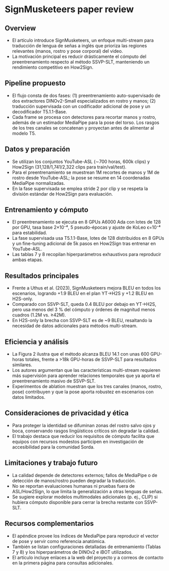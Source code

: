 # SignMusketeers paper review

## Overview
- El artículo introduce SignMusketeers, un enfoque multi-stream para traducción de
  lengua de señas a inglés que prioriza las regiones relevantes (manos, rostro y
  pose corporal) del video.
- La motivación principal es reducir drásticamente el cómputo del preentrenamiento
  respecto al método SSVP-SLT, manteniendo un rendimiento competitivo en How2Sign.

## Pipeline propuesto
- El flujo consta de dos fases: (1) preentrenamiento auto-supervisado de dos
  extractores DINOv2-Small especializados en rostro y manos; (2) traducción
  supervisada con un codificador adicional de pose y un decodificador T5.1.1-Base.
- Cada frame se procesa con detectores para recortar manos y rostro, además de un
  estimador MediaPipe para la pose del torso. Los rasgos de los tres canales se
  concatenan y proyectan antes de alimentar al modelo T5.

## Datos y preparación
- Se utilizan los conjuntos YouTube-ASL (∼700 horas, 600k clips) y How2Sign
  (31,128/1,741/2,322 clips para train/val/test).
- Para el preentrenamiento se muestrean 1M recortes de manos y 1M de rostro desde
  YouTube-ASL; la pose se resume en 14 coordenadas MediaPipe normalizadas.
- En la fase supervisada se emplea stride 2 por clip y se respeta la división
  estándar de How2Sign para evaluación.

## Entrenamiento y cómputo
- El preentrenamiento se ejecuta en 8 GPUs A6000 Ada con lotes de 128 por GPU,
  tasa base 2×10⁻⁴, 5 pseudo-épocas y ajuste de KoLeo ϵ=10⁻⁴ para estabilidad.
- La fase supervisada usa T5.1.1-Base, lotes de 128 distribuidos en 8 GPUs y un
  fine-tuning adicional de 5k pasos en How2Sign tras entrenar en YouTube-ASL.
- Las tablas 7 y 8 recopilan hiperparámetros exhaustivos para reproducir ambas
  etapas.

## Resultados principales
- Frente a Uthus et al. (2023), SignMusketeers mejora BLEU en todos los
  escenarios, logrando +1.9 BLEU en el plan YT→H2S y +1.2 BLEU en H2S-only.
- Comparado con SSVP-SLT, queda 0.4 BLEU por debajo en YT→H2S, pero usa menos
  del 3 % del cómputo y órdenes de magnitud menos cuadros (1.2M vs. ≥42M).
- En H2S-only la brecha con SSVP-SLT es de ~9 BLEU, resaltando la necesidad de
  datos adicionales para métodos multi-stream.

## Eficiencia y análisis
- La Figura 2 ilustra que el método alcanza BLEU 14.1 con unas 600 GPU-horas
  totales, frente a >18k GPU-horas de SSVP-SLT para resultados similares.
- Los autores argumentan que las características multi-stream requieren más
  supervisión para aprender relaciones temporales que ya aporta el preentrenamiento
  masivo de SSVP-SLT.
- Experimentos de ablation muestran que los tres canales (manos, rostro, pose)
  contribuyen y que la pose aporta robustez en escenarios con datos limitados.

## Consideraciones de privacidad y ética
- Para proteger la identidad se difuminan zonas del rostro salvo ojos y boca,
  conservando rasgos lingüísticos críticos sin degradar la calidad.
- El trabajo destaca que reducir los requisitos de cómputo facilita que equipos
  con recursos modestos participen en investigación de accesibilidad para la
  comunidad Sorda.

## Limitaciones y trabajo futuro
- La calidad depende de detectores externos; fallos de MediaPipe o de detección
  de manos/rostro pueden degradar la traducción.
- No se reportan evaluaciones humanas ni pruebas fuera de ASL/How2Sign, lo que
  limita la generalización a otras lenguas de señas.
- Se sugiere explorar modelos multimodales adicionales (p. ej., CLIP) si hubiera
  cómputo disponible para cerrar la brecha restante con SSVP-SLT.

## Recursos complementarios
- El apéndice provee los índices de MediaPipe para reproducir el vector de pose y
  servir como referencia anatómica.
- También se listan configuraciones detalladas de entrenamiento (Tablas 7 y 8) y
  los hiperparámetros de DINOv2 e iBOT utilizados.
- El artículo incluye enlaces a la web del proyecto y a correos de contacto en la
  primera página para consultas adicionales.
